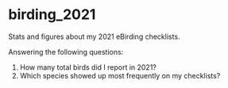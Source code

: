 # birding_2021
Stats and figures about my 2021 eBirding checklists.

Answering the following questions:
1) How many total birds did I report in 2021?
2) Which species showed up most frequently on my checklists?
